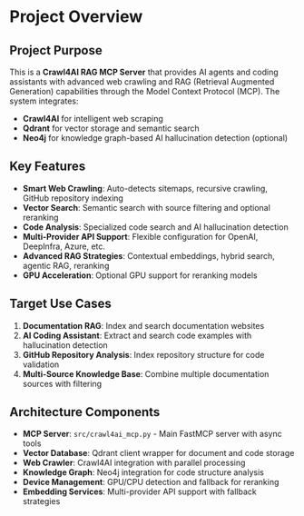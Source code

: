 # Project Overview

## Project Purpose
This is a **Crawl4AI RAG MCP Server** that provides AI agents and coding assistants with advanced web crawling and RAG (Retrieval Augmented Generation) capabilities through the Model Context Protocol (MCP). The system integrates:

- **Crawl4AI** for intelligent web scraping
- **Qdrant** for vector storage and semantic search
- **Neo4j** for knowledge graph-based AI hallucination detection (optional)

## Key Features
- **Smart Web Crawling**: Auto-detects sitemaps, recursive crawling, GitHub repository indexing
- **Vector Search**: Semantic search with source filtering and optional reranking
- **Code Analysis**: Specialized code search and AI hallucination detection
- **Multi-Provider API Support**: Flexible configuration for OpenAI, DeepInfra, Azure, etc.
- **Advanced RAG Strategies**: Contextual embeddings, hybrid search, agentic RAG, reranking
- **GPU Acceleration**: Optional GPU support for reranking models

## Target Use Cases
1. **Documentation RAG**: Index and search documentation websites
2. **AI Coding Assistant**: Extract and search code examples with hallucination detection  
3. **GitHub Repository Analysis**: Index repository structure for code validation
4. **Multi-Source Knowledge Base**: Combine multiple documentation sources with filtering

## Architecture Components
- **MCP Server**: `src/crawl4ai_mcp.py` - Main FastMCP server with async tools
- **Vector Database**: Qdrant client wrapper for document and code storage
- **Web Crawler**: Crawl4AI integration with parallel processing
- **Knowledge Graph**: Neo4j integration for code structure analysis
- **Device Management**: GPU/CPU detection and fallback for reranking
- **Embedding Services**: Multi-provider API support with fallback strategies